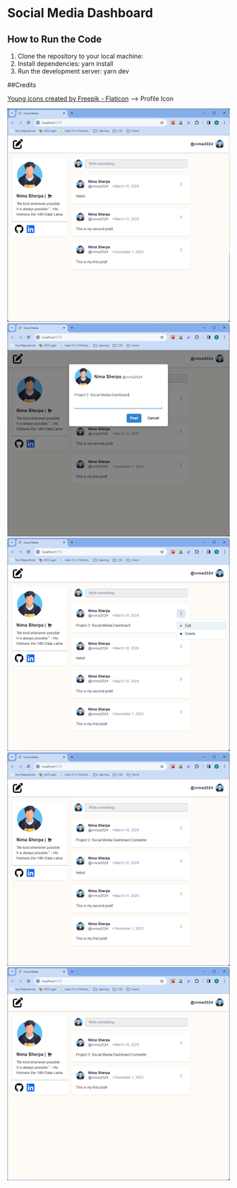 # Social Media Dashboard

## How to Run the Code

1. Clone the repository to your local machine:
2. Install dependencies: yarn install
3. Run the development server: yarn dev

##Credits

<a href="https://www.flaticon.com/free-icons/young" title="young icons">Young icons created by Freepik - Flaticon</a> --> Profile Icon

![Main](src/demo/Main%20Dashboard.png)
![Post](src/demo/Post.png)
![Icon](src/demo/Edit%20Delete.png)
![Edit](src/demo/Edit%20done.png)
![Delete](src/demo/Delete.png)

